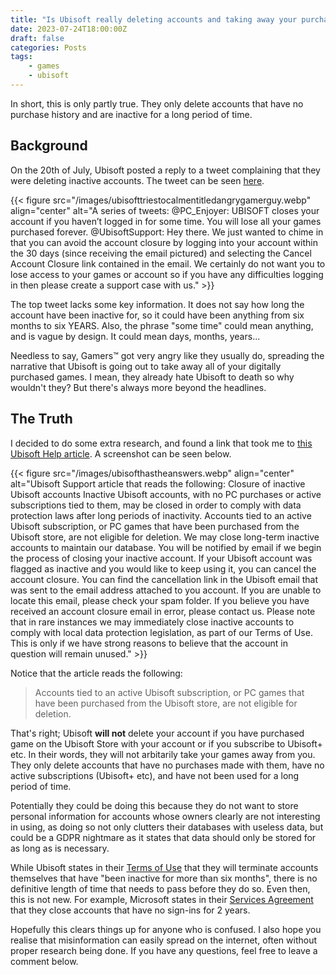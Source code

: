 ```yaml
---
title: "Is Ubisoft really deleting accounts and taking away your purchases?"
date: 2023-07-24T18:00:00Z
draft: false
categories: Posts
tags:
    - games
    - ubisoft
---
```


In short, this is only partly true. They only delete accounts that have no purchase history and are inactive for a long period of time.

## Background

On the 20th of July, Ubisoft posted a reply to a tweet complaining that they were deleting inactive accounts. The tweet can be seen [here](https://twitter.com/UbisoftSupport/status/1682046437834784768).

{{< figure src="/images/ubisofttriestocalmentitledangrygamerguy.webp" align="center" alt="A series of tweets: @PC_Enjoyer: UBISOFT closes your account if you haven’t logged in for some time. You will lose all your games purchased forever. @UbisoftSupport: Hey there. We just wanted to chime in that you can avoid the account closure by logging into your account within the 30 days (since receiving the email pictured) and selecting the Cancel Account Closure link contained in the email. We certainly do not want you to lose access to your games or account so if you have any difficulties logging in then please create a support case with us." >}}

The top tweet lacks some key information. It does not say how long the account have been inactive for, so it could have been anything from six months to six YEARS. Also, the phrase "some time" could mean anything, and is vague by design. It could mean days, months, years...

Needless to say, Gamers™ got very angry like they usually do, spreading the narrative that Ubisoft is going out to take away all of your digitally purchased games. I mean, they already hate Ubisoft to death so why wouldn't they? But there's always more beyond the headlines.

## The Truth

I decided to do some extra research, and found a link that took me to [this Ubisoft Help article](https://www.ubisoft.com/en-gb/help/account/article/closure-of-inactive-ubisoft-accounts/000079595). A screenshot can be seen below.

{{< figure src="/images/ubisofthastheanswers.webp" align="center" alt="Ubisoft Support article that reads the following: Closure of inactive Ubisoft accounts Inactive Ubisoft accounts, with no PC purchases or active subscriptions tied to them, may be closed in order to comply with data protection laws after long periods of inactivity. Accounts tied to an active Ubisoft subscription, or PC games that have been purchased from the Ubisoft store, are not eligible for deletion. We may close long-term inactive accounts to maintain our database. You will be notified by email if we begin the process of closing your inactive account. If your Ubisoft account was flagged as inactive and you would like to keep using it, you can cancel the account closure. You can find the cancellation link in the Ubisoft email that was sent to the email address attached to you account. If you are unable to locate this email, please check your spam folder. If you believe you have received an account closure email in error, please contact us. Please note that in rare instances we may immediately close inactive accounts to comply with local data protection legislation, as part of our Terms of Use. This is only if we have strong reasons to believe that the account in question will remain unused." >}}

Notice that the article reads the following:
> Accounts tied to an active Ubisoft subscription, or PC games that have been purchased from the Ubisoft store, are not eligible for deletion.

That's right; Ubisoft **will not** delete your account if you have purchased game on the Ubisoft Store with your account or if you subscribe to Ubisoft+ etc. In their words, they will not arbitarily take your games away from you. They only delete accounts that have no purchases made with them, have no active subscriptions (Ubisoft+ etc), and have not been used for a long period of time.

Potentially they could be doing this because they do not want to store personal information for accounts whose owners clearly are not interesting in using, as doing so not only clutters their databases with useless data, but could be a GDPR nightmare as it states that data should only be stored for as long as is necessary.

While Ubisoft states in their [Terms of Use](https://legal.ubi.com/termsofuse) that they will terminate accounts themselves that have "been inactive for more than six months", there is no definitive length of time that needs to pass before they do so. Even then, this is not new. For example, Microsoft states in their [Services Agreement](https://www.microsoft.com/en-us/servicesagreement) that they close accounts that have no sign-ins for 2 years.

Hopefully this clears things up for anyone who is confused. I also hope you realise that misinformation can easily spread on the internet, often without proper research being done. If you have any questions, feel free to leave a comment below.
